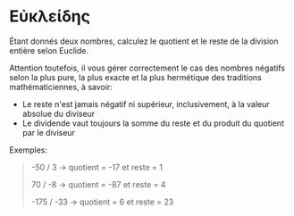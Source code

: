 # Εὐκλείδης

Étant donnés deux nombres, calculez le quotient et le reste de la division entière selon Euclide.

Attention toutefois, il vous gérer correctement le cas des nombres négatifs selon la plus pure, la plus exacte et la plus hermétique des traditions mathématiciennes, à savoir:

* Le reste n'est jamais négatif ni supérieur, inclusivement, à la valeur absolue du diviseur
* Le dividende vaut toujours la somme du reste et du produit du quotient par le diviseur

Exemples:

> -50 / 3 -> quotient = -17 et reste = 1
>
> 70 / -8 -> quotient = -87 et reste = 4
>
> -175 / -33 -> quotient = 6 et reste = 23